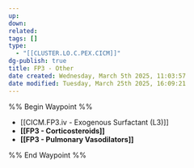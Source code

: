 ```yaml
---
up: 
down: 
related: 
tags: []
type:
  - "[[CLUSTER.LO.C.PEX.CICM]]"
dg-publish: true
title: FP3 - Other
date created: Wednesday, March 5th 2025, 11:03:57
date modified: Tuesday, March 25th 2025, 16:09:21
---
```


%% Begin Waypoint %%

- [[CICM.FP3.iv - Exogenous Surfactant (L3)]]
- **[[FP3 - Corticosteroids]]**
- **[[FP3 - Pulmonary Vasodilators]]**

%% End Waypoint %%
